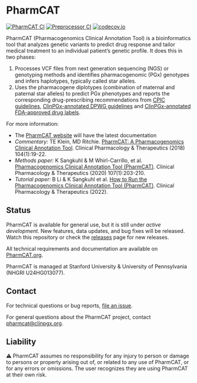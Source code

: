 # PharmCAT

[![PharmCAT CI](https://github.com/PharmGKB/PharmCAT/actions/workflows/ci-pharmcat.yml/badge.svg)](https://github.com/PharmGKB/PharmCAT/actions/workflows/ci-pharmcat.yml)
[![Preprocessor CI](https://github.com/PharmGKB/PharmCAT/actions/workflows/ci-preprocessor.yml/badge.svg)](https://github.com/PharmGKB/PharmCAT/actions/workflows/ci-preprocessor.yml)
[![codecov.io](https://codecov.io/github/PharmGKB/PharmCAT/coverage.svg?branch=main)](https://codecov.io/github/PharmGKB/PharmCAT?branch=development)


PharmCAT (Pharmacogenomics Clinical Annotation Tool) is a bioinformatics tool that analyzes genetic variants to predict
drug response and tailor medical treatment to an individual patient’s genetic profile. It does this in two phases:

1. Processes VCF files from next generation sequencing (NGS) or genotyping methods and identifies pharmacogenomic (PGx)
   genotypes and infers haplotypes, typically called star alleles.
2. Uses the pharmacogene diplotypes (combination of maternal and paternal star alleles) to predict PGx phenotypes and
   reports the corresponding drug-prescribing recommendations from [CPIC guidelines](https://cpicpgx.org/guidelines/),
   [ClinPGx-annotated DPWG guidelines](https://www.clinpgx.org/page/dpwg) and
   [ClinPGx-annotated FDA-approved drug labels](https://www.clinpgx.org/page/drugLabelLegend).

For more information:

* The [PharmCAT website](https://pharmcat.org) will have the latest documentation
* _Commentary:_ TE Klein, MD Ritchie.
  [PharmCAT: A Pharmacogenomics Clinical Annotation Tool](https://dx.doi.org/10.1002/cpt.928).
  Clinical Pharmacology & Therapeutics (2018) 104(1):19-22.
* _Methods paper:_ K Sangkuhl & M Whirl-Carrillo, et al.
  [Pharmacogenomics Clinical Annotation Tool (PharmCAT)](https://www.ncbi.nlm.nih.gov/pmc/articles/PMC6977333).
  Clinical Pharmacology & Therapeutics (2020) 107(1):203-210.
* _Tutorial paper:_ B Li & K Sangkuhl et al.
  [How to Run the Pharmacogenomics Clinical Annotation Tool (PharmCAT)](https://ascpt.onlinelibrary.wiley.com/doi/10.1002/cpt.2790).
  Clinical Pharmacology & Therapeutics (2022).


## Status

PharmCAT is available for general use, but it is still under _active development_. 
New features, data updates, and bug fixes will be released.
Watch this repository or check the [releases](../../releases) page for new releases.

All technical requirements and documentation are available on [PharmCAT.org](https://pharmcat.org).

PharmCAT is managed at Stanford University & University of Pennsylvania (NHGRI U24HG013077).


## Contact

For technical questions or bug reports, [file an issue](https://github.com/PharmGKB/PharmCAT/issues).

For general questions about the PharmCAT project, contact [pharmcat@clinpgx.org](mailto:pharmcat@clinpgx.org).


## Liability

:warning: PharmCAT assumes no responsibility for any injury to person or damage to persons or property arising out of,
or related to any use of PharmCAT, or for any errors or omissions.
The user recognizes they are using PharmCAT at their own risk.
